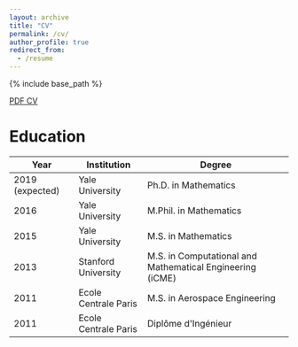 ```yaml
---
layout: archive
title: "CV"
permalink: /cv/
author_profile: true
redirect_from:
  - /resume
---
```


{% include base_path %}

[PDF CV](https://www.dropbox.com/s/l8aaca1hshzox87/math_cv.pdf?dl=0)

Education
======

|Year|Institution|Degree|   
|---|---|---|  
|2019 (expected)|Yale University|Ph.D. in Mathematics|  
|2016|Yale University|M.Phil. in Mathematics|  
|2015|Yale University|M.S. in Mathematics|  
|2013|Stanford University|M.S. in Computational and Mathematical Engineering (iCME)|  
|2011|Ecole Centrale Paris|M.S. in Aerospace Engineering|  
|2011|Ecole Centrale Paris|Diplôme d'Ingénieur|  

